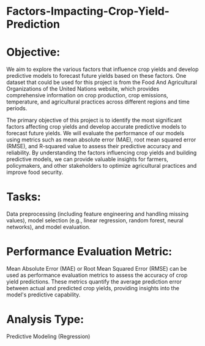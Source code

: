 # Factors-Impacting-Crop-Yield-Prediction

# Objective: 
We aim to explore the various factors that influence crop yields and develop predictive models to forecast future yields based on these factors. One dataset that could be used for this project is from the Food And Agricultural Organizations of the United Nations website, which provides comprehensive information on crop production, crop emissions, temperature, and agricultural practices across different regions and time periods.

The primary objective of this project is to identify the most significant factors affecting crop yields and develop accurate predictive models to forecast future yields. We will evaluate the performance of our models using metrics such as mean absolute error (MAE), root mean squared error (RMSE), and R-squared value to assess their predictive accuracy and reliability. By understanding the factors influencing crop yields and building predictive models, we can provide valuable insights for farmers, policymakers, and other stakeholders to optimize agricultural practices and improve food security.

# Tasks: 
Data preprocessing (including feature engineering and handling missing values), model selection (e.g., linear regression, random forest, neural networks), and model evaluation.

# Performance Evaluation Metric: 
Mean Absolute Error (MAE) or Root Mean Squared Error (RMSE) can be used as performance evaluation metrics to assess the accuracy of crop yield predictions. These metrics quantify the average prediction error between actual and predicted crop yields, providing insights into the model's predictive capability.

# Analysis Type: 
Predictive Modeling (Regression)
